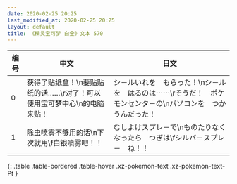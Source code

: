 ```yaml
---
date: 2020-02-25 20:25
last_modified_at: 2020-02-25 20:25
layout: default
title: 《精灵宝可梦 白金》文本 570
---
```

| 编号 | 中文 | 日文 |
| ---- | ---- | ---- |
| 0 | 获得了贴纸盒！\n要贴贴纸的话……\r对了！可以使用宝可梦中心\n的电脑来贴！ | シ－ルいれを　もらった！\nシ－ルを　はるのは⋯⋯\rそうだ！　ポケモンセンタ－の\nパソコンを　つかうんだった！ |
| 1 | 除虫喷雾不够用的话\n下次就用\f白银喷雾吧！！ | むしよけスプレ－で\nものたりなくなったら　つぎは\fシルバ－スプレ－　ね！！ |
{: .table .table-bordered .table-hover .xz-pokemon-text .xz-pokemon-text-Pt }